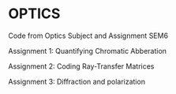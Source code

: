 # OPTICS
Code from Optics Subject and Assignment  SEM6

Assignment 1: Quantifying Chromatic Abberation

Assignment 2: Coding Ray-Transfer Matrices

Assignment 3: Diffraction and polarization


